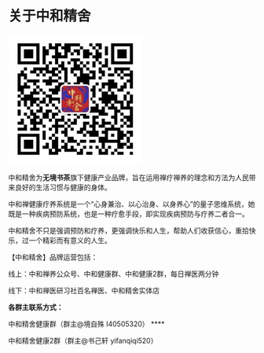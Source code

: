 # 关于中和精舍

![](../.gitbook/assets/image%20%2813%29.png)

中和精舍为**无境书茶**旗下健康产业品牌，旨在运用禅疗禅养的理念和方法为人民带来良好的生活习惯与健康的身体。

中和禅健康疗养系统是一个“心身兼治、以心治身、以身养心”的量子思维系统，她既是一种疾病预防系统，也是一种疗愈手段，即实现疾病预防与疗养二者合一。

中和精舍不只是强调预防和疗养，更强调快乐和人生，帮助人们收获信心，重拾快乐，过一个精彩而有意义的人生。

【中和精舍】品牌运营包括：

线上：中和禅养公众号、中和健康群、中和健康2群，每日禅医两分钟

线下：中和禅医研习社百名禅医、中和精舍实体店

**各群主联系方式：**

中和精舍健康群（群主@境自殊 I40505320）   ****

 中和精舍健康2群（群主@书己轩 yifanqiqi520）

